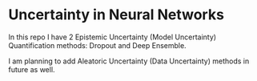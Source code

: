 # Uncertainty in Neural Networks

In this repo I have 2 Epistemic Uncertainty (Model Uncertainty) Quantification methods: Dropout and Deep Ensemble.

I am planning to add Aleatoric Uncertainty (Data Uncertainty) methods in future as well.
